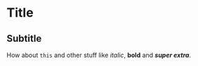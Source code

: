 Title
==

Subtitle
---

How about `this` and other stuff like *italic*, **bold** and ***super    extra***.

